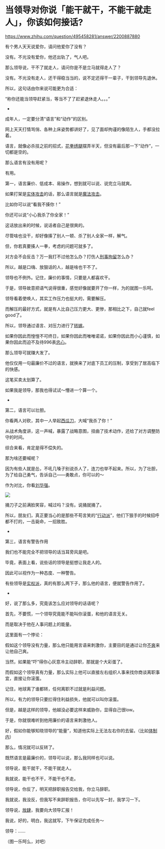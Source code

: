 # 当领导对你说「能干就干，不能干就走人」，你该如何接话?

https://www.zhihu.com/question/495458281/answer/2200887880

有个男人天天说爱你，请问他爱你了没有？

没有。不光没有爱你，他还出轨了，气人吧。

那么领导说，干不了就走人，请问你是不是立马就得走人了？

没有。不光没有走人，还干得稳当当的，说不定还得干一辈子，干到领导先退休。

所以，这句话由你来说可能更为合适：

“称你还能当领导赶紧当，等当不了了赶紧退休走人。。。”

-

成年人，一定要分清“语言”和“动作”的区别。

网上天天打情骂俏、各种上床姿势都讲好了，见了面却拘谨的像陌生人，手都没拉着。

语言，就像必杀技之前的招式，[花拳绣腿](https://www.zhihu.com/search?q=%E8%8A%B1%E6%8B%B3%E7%BB%A3%E8%85%BF&search_source=Entity&hybrid_search_source=Entity&hybrid_search_extra=%7B%22sourceType%22%3A%22answer%22%2C%22sourceId%22%3A2200887880%7D)摆弄半天，但没有最后那一下“动作”，一切都是空的。

那么语言有没有用呢？

有用。

第一，语言廉价、低成本、易操作，想到就可以说、说完立马就爽。

如果打架是[实体攻击](https://www.zhihu.com/search?q=%E5%AE%9E%E4%BD%93%E6%94%BB%E5%87%BB&search_source=Entity&hybrid_search_source=Entity&hybrid_search_extra=%7B%22sourceType%22%3A%22answer%22%2C%22sourceId%22%3A2200887880%7D)的话，那么语言就是[魔法攻击](https://www.zhihu.com/search?q=%E9%AD%94%E6%B3%95%E6%94%BB%E5%87%BB&search_source=Entity&hybrid_search_source=Entity&hybrid_search_extra=%7B%22sourceType%22%3A%22answer%22%2C%22sourceId%22%3A2200887880%7D)。

比如你可以说“看我不揍你！”

你还可以说“小心我杀了你全家！”

这话放出来的时候，说话者自己是很爽的。

尽管啥也没干，却好像揍了别人一顿、杀了别人全家一样，解气。

但，你若真要揍人一拳，考虑的问题可就多了。

对方会不会反击？万一我打不过他怎么办？打伤人[刑事拘留](https://www.zhihu.com/search?q=%E5%88%91%E4%BA%8B%E6%8B%98%E7%95%99&search_source=Entity&hybrid_search_source=Entity&hybrid_search_extra=%7B%22sourceType%22%3A%22answer%22%2C%22sourceId%22%3A2200887880%7D)怎么办？

所以，越是口嗨、放狠话的人，越是啥也干不了。

领导也不例外。记住，廉价的事情，只要是人都喜欢干。

于是，领导故意把语气说得很重，感觉好像就要开了你一样，为的就图一乐呵。

领导看着使唤人，其实工作压力也挺大的，需要解压。

而解压的最好方式，就是有人比自己压力更大、更惨，那相比之下，自己就feel good了。

所以，领导通过语言、对压力进行了[转嫁](https://www.zhihu.com/search?q=%E8%BD%AC%E5%AB%81&search_source=Entity&hybrid_search_source=Entity&hybrid_search_extra=%7B%22sourceType%22%3A%22answer%22%2C%22sourceId%22%3A2200887880%7D)。

如果你因此而惶惶不可终日，如果你因此而唯唯诺诺，如果你因此而小心谨慎，如果你因此而迫不及待996表[忠心](https://www.zhihu.com/search?q=%E5%BF%A0%E5%BF%83&search_source=Entity&hybrid_search_source=Entity&hybrid_search_extra=%7B%22sourceType%22%3A%22answer%22%2C%22sourceId%22%3A2200887880%7D)。

那么领导可就赚大发了。

他仅仅用一句最廉价不过的语言，就换来了对底下员工的压制，享受到了居高临下的快感。

这笔买卖太划算了。

如果我是领导，那我也得试试～懵进一个算一个。

-

第二，语言可以壮胆。

你看两人对砍，其中一人举起[西瓜刀](https://www.zhihu.com/search?q=%E8%A5%BF%E7%93%9C%E5%88%80&search_source=Entity&hybrid_search_source=Entity&hybrid_search_extra=%7B%22sourceType%22%3A%22answer%22%2C%22sourceId%22%3A2200887880%7D)，大喊“我杀了你！”

从战术角度讲，这一声喊，暴露了战略意图，扭曲了技术动作，还给了对方调整防守的时间。

综合来看，肯定是得不偿失的。

那为啥还要喊呢？

因为有些人就是怂，不吼几嗓子别说杀人了，连刀也举不起来。所以，为了壮胆，为了给自己勇气，告诉自己——勇敢点，你可以的～

作为对比，你看[刘华强](https://www.zhihu.com/search?q=%E5%88%98%E5%8D%8E%E5%BC%BA&search_source=Entity&hybrid_search_source=Entity&hybrid_search_extra=%7B%22sourceType%22%3A%22answer%22%2C%22sourceId%22%3A2200887880%7D)。

![](https://picx.zhimg.com/50/v2-09e0ea7e052798669fb5eaf193d340f4_720w.jpg?source=1940ef5c)

捅刀子之前满脸笑容，喊过吗？没有。说捅就捅了。

所以，朋友们，真正要当心的是那些不苟言笑的“[行动派](https://www.zhihu.com/search?q=%E8%A1%8C%E5%8A%A8%E6%B4%BE&search_source=Entity&hybrid_search_source=Entity&hybrid_search_extra=%7B%22sourceType%22%3A%22answer%22%2C%22sourceId%22%3A2200887880%7D)”，他们下狠手的时候招呼都不打的，一击毙命，一招致胜。

-

第三，语言有警告作用

我们也不能完全不把领导的话当耳旁风是吧。

毕竟，表面上看，说些话的领导是挺想让我走人的。

因此可以视作为一种态度、一种警告。

有些领导是[实权派](https://www.zhihu.com/search?q=%E5%AE%9E%E6%9D%83%E6%B4%BE&search_source=Entity&hybrid_search_source=Entity&hybrid_search_extra=%7B%22sourceType%22%3A%22answer%22%2C%22sourceId%22%3A2200887880%7D)，真的有那么两下子，那么他的语言，便就警告作用了。

-

好，说了那么多，究竟该怎么应对领导的话语呢？

首先，不要慌，一个领导究竟能不能叫你滚蛋，和他的语言无关。

而是取决于他在人事问题上的能量。

这里面有一个悖论：

假如这个领导没有力量，那么他只能用言语来刺激你，主要目的是通过让你[不爽](https://www.zhihu.com/search?q=%E4%B8%8D%E7%88%BD&search_source=Entity&hybrid_search_source=Entity&hybrid_search_extra=%7B%22sourceType%22%3A%22answer%22%2C%22sourceId%22%3A2200887880%7D)来让他自己爽。

当然，如果能“吓”得你心灰意冷主动辞职，那就是个大彩蛋了。

而假如这个领导真有力量，那么实际上他可以直接左右组织人事来找你商谈离职事宜，直接让你滚蛋。

记住，地球离了谁都转，任何离职不过就是利益问题。

所以，有力的领导只要扛得住利益损失，他就可以叫你滚蛋。

但是，越是这样的领导，他越没必要这样来威胁你，显得自己很low。

于是，你就很难听到他用廉价的语言来刺激他人。

好，假如你能够知晓领导的“能量”，知道他实际上无法左右你的去留。（比如[体制内](https://www.zhihu.com/search?q=%E4%BD%93%E5%88%B6%E5%86%85&search_source=Entity&hybrid_search_source=Entity&hybrid_search_extra=%7B%22sourceType%22%3A%22answer%22%2C%22sourceId%22%3A2200887880%7D)）

那么，情况就可以反转了。

既然语言是最廉价的，领导可以说，那么我同样也可以说。

领导说，能干就干，不能干就走人。

我就说，能干也不干，不能干也不走。

领导说，你反了，明天把辞职报告交给我，你立马辞职。

我就说，我没反，但我写不来辞职报告，你可以先写一封，我学习一下。

领导说，[放肆](https://www.zhihu.com/search?q=%E6%94%BE%E8%82%86&search_source=Entity&hybrid_search_source=Entity&hybrid_search_extra=%7B%22sourceType%22%3A%22answer%22%2C%22sourceId%22%3A2200887880%7D)，我要向大领导汇报！

我说，好的，明白，我这就写，下午保证完成任务～

领导：……

（图一乐呵么，对吧）